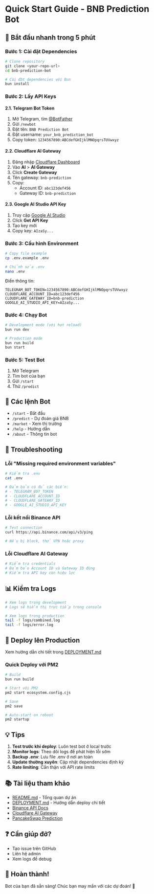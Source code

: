# Quick Start Guide - BNB Prediction Bot

## 🚀 Bắt đầu nhanh trong 5 phút

### Bước 1: Cài đặt Dependencies

```bash
# Clone repository
git clone <your-repo-url>
cd bnb-prediction-bot

# Cài đặt dependencies với Bun
bun install
```

### Bước 2: Lấy API Keys

#### 2.1. Telegram Bot Token

1. Mở Telegram, tìm [@BotFather](https://t.me/botfather)
2. Gửi `/newbot`
3. Đặt tên: `BNB Prediction Bot`
4. Đặt username: `your_bnb_prediction_bot`
5. Copy token: `1234567890:ABCdefGHIjklMNOpqrsTUVwxyz`

#### 2.2. Cloudflare AI Gateway

1. Đăng nhập [Cloudflare Dashboard](https://dash.cloudflare.com/)
2. Vào **AI** > **AI Gateway**
3. Click **Create Gateway**
4. Tên gateway: `bnb-prediction`
5. Copy:
   - Account ID: `abc123def456`
   - Gateway ID: `bnb-prediction`

#### 2.3. Google AI Studio API Key

1. Truy cập [Google AI Studio](https://aistudio.google.com/)
2. Click **Get API Key**
3. Tạo key mới
4. Copy key: `AIzaSy...`

### Bước 3: Cấu hình Environment

```bash
# Copy file example
cp .env.example .env

# Chỉnh sửa .env
nano .env
```

Điền thông tin:

```env
TELEGRAM_BOT_TOKEN=1234567890:ABCdefGHIjklMNOpqrsTUVwxyz
CLOUDFLARE_ACCOUNT_ID=abc123def456
CLOUDFLARE_GATEWAY_ID=bnb-prediction
GOOGLE_AI_STUDIO_API_KEY=AIzaSy...
```

### Bước 4: Chạy Bot

```bash
# Development mode (với hot reload)
bun run dev

# Production mode
bun run build
bun start
```

### Bước 5: Test Bot

1. Mở Telegram
2. Tìm bot của bạn
3. Gửi `/start`
4. Thử `/predict`

## 📱 Các lệnh Bot

- `/start` - Bắt đầu
- `/predict` - Dự đoán giá BNB
- `/market` - Xem thị trường
- `/help` - Hướng dẫn
- `/about` - Thông tin bot

## 🔧 Troubleshooting

### Lỗi "Missing required environment variables"

```bash
# Kiểm tra .env
cat .env

# Đảm bảo có đủ các biến:
# - TELEGRAM_BOT_TOKEN
# - CLOUDFLARE_ACCOUNT_ID
# - CLOUDFLARE_GATEWAY_ID
# - GOOGLE_AI_STUDIO_API_KEY
```

### Lỗi kết nối Binance API

```bash
# Test connection
curl https://api.binance.com/api/v3/ping

# Nếu bị block, thử VPN hoặc proxy
```

### Lỗi Cloudflare AI Gateway

```bash
# Kiểm tra credentials
# Đảm bảo Account ID và Gateway ID đúng
# Kiểm tra API key còn hiệu lực
```

## 📊 Kiểm tra Logs

```bash
# Xem logs trong development
# Logs sẽ hiển thị trực tiếp trong console

# Xem logs trong production
tail -f logs/combined.log
tail -f logs/error.log
```

## 🚀 Deploy lên Production

Xem hướng dẫn chi tiết trong [DEPLOYMENT.md](./DEPLOYMENT.md)

### Quick Deploy với PM2

```bash
# Build
bun run build

# Start với PM2
pm2 start ecosystem.config.cjs

# Save
pm2 save

# Auto-start on reboot
pm2 startup
```

## 💡 Tips

1. **Test trước khi deploy**: Luôn test bot ở local trước
2. **Monitor logs**: Theo dõi logs để phát hiện lỗi sớm
3. **Backup .env**: Lưu file .env ở nơi an toàn
4. **Update thường xuyên**: Cập nhật dependencies định kỳ
5. **Rate limiting**: Cẩn thận với API rate limits

## 📚 Tài liệu tham khảo

- [README.md](./README.md) - Tổng quan dự án
- [DEPLOYMENT.md](./DEPLOYMENT.md) - Hướng dẫn deploy chi tiết
- [Binance API Docs](https://developers.binance.com/docs/binance-spot-api-docs/rest-api)
- [Cloudflare AI Gateway](https://developers.cloudflare.com/ai-gateway/)
- [PancakeSwap Prediction](https://docs.pancakeswap.finance/play/prediction)

## ❓ Cần giúp đỡ?

- Tạo issue trên GitHub
- Liên hệ admin
- Xem logs để debug

## 🎉 Hoàn thành!

Bot của bạn đã sẵn sàng! Chúc bạn may mắn với các dự đoán! 🚀

